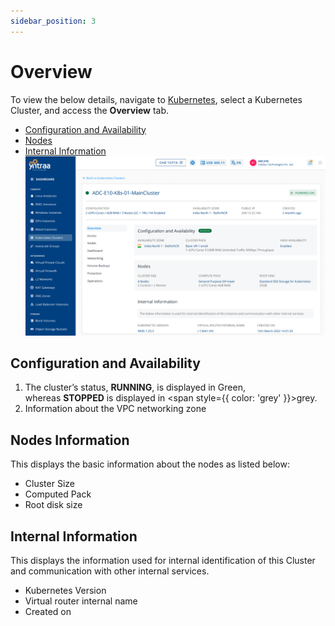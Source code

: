 ```yaml
---
sidebar_position: 3
---
```

# Overview

To view the below details, navigate to [Kubernetes](AboutKubernetes.md), select a Kubernetes Cluster, and access the **Overview** tab.

- [Configuration and Availability](#configuration-and-availability)
- [Nodes](#nodes-information)
- [Internal Information](#internal-information)
![overviewkube](img/overviewkube.png)
## Configuration and Availability

1. The cluster’s status, **RUNNING**, is displayed in Green, whereas **STOPPED** is displayed in <span style={{ color: 'grey' }}>grey</span>.
2. Information about the VPC networking zone
## Nodes Information 

This displays the basic information about the nodes as listed below:

- Cluster Size
- Computed Pack
- Root disk size
## Internal Information

This displays the information used for internal identification of this Cluster and communication with other internal services.

- Kubernetes Version
- Virtual router internal name
- Created on




